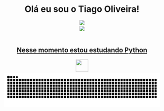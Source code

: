 <h1 align="center">Olá eu sou o Tiago Oliveira!</h1>
<div align="center">
<div >
<a href="https://github.com/TiagoOliveiraSantos">
<img height="180em" src="https://github-readme-stats.vercel.app/api/top-langs/?username=TiagoOliveiraSantos&layout=compact&langs_count=7&theme=dark"/>
 </div>
 <div>
<img height="180em" src="https://github-readme-stats.vercel.app/api?username=TiagoOliveiraSantos&show_icons=true&theme=dark&include_all_commits=true&count_private=true"/>
</div>
</div>
<br>
 <h2 align="center">Nesse momento estou estudando Python</h2>
  
<div align="center">

<img src="https://cdn.jsdelivr.net/gh/devicons/devicon/icons/python/python-original-wordmark.svg" width="40" height="40"/>
<!--<img src="https://cdn.jsdelivr.net/gh/devicons/devicon/icons/java/java-original-wordmark.svg" idth="40" height="40"/>
<img src="https://cdn.jsdelivr.net/gh/devicons/devicon/icons/html5/html5-original.svg" width="40" height="40"/>
<img src="https://cdn.jsdelivr.net/gh/devicons/devicon/icons/css3/css3-original.svg" width="40" height="40"/>
<img src="https://cdn.jsdelivr.net/gh/devicons/devicon/icons/javascript/javascript-plain.svg" width="40" height="40"/>-->

<img src="https://raw.githubusercontent.com/TiagoOliveiraSantos/TiagoOliveiraSantos/output/snake.svg" alt="Snake animation" />
</div>
